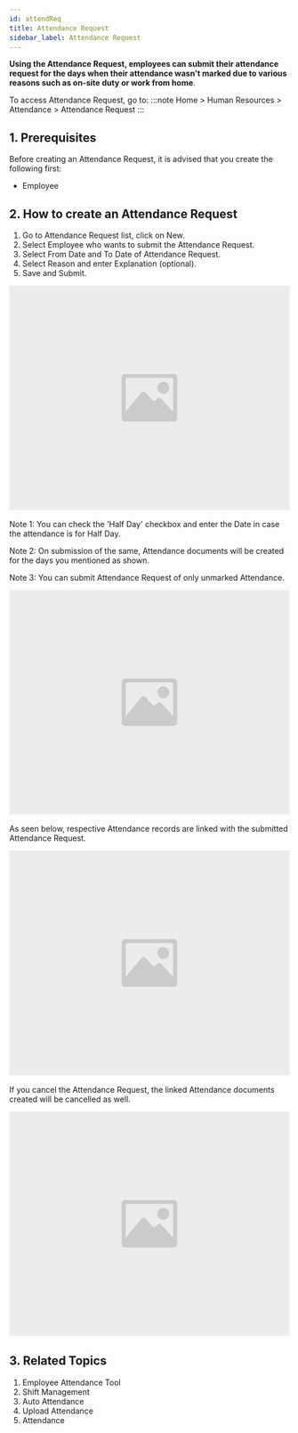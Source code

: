 ```yaml
---
id: attendReq
title: Attendance Request
sidebar_label: Attendance Request
---
```


**Using the Attendance Request, employees can submit their attendance request for the days when their attendance wasn't marked due to various reasons such as on-site duty or work from home**.

To access Attendance Request, go to:
:::note
Home > Human Resources > Attendance > Attendance Request
:::

## 1. Prerequisites

Before creating an Attendance Request, it is advised that you create the following first:

- Employee

## 2. How to create an Attendance Request

1. Go to Attendance Request list, click on New.
1. Select Employee who wants to submit the Attendance Request.
1. Select From Date and To Date of Attendance Request.
1. Select Reason and enter Explanation (optional).
1. Save and Submit.

![image](images/image.jpg)

Note 1: You can check the 'Half Day' checkbox and enter the Date in case the attendance is for Half Day.

Note 2: On submission of the same, Attendance documents will be created for the days you mentioned as shown.

Note 3: You can submit Attendance Request of only unmarked Attendance.

![image](images/image.jpg)

As seen below, respective Attendance records are linked with the submitted Attendance Request.

![image](images/image.jpg)

If you cancel the Attendance Request, the linked Attendance documents created will be cancelled as well.

![image](images/image.jpg)

## 3. Related Topics

1.  Employee Attendance Tool
1.  Shift Management
1.  Auto Attendance
1.  Upload Attendance
1.  Attendance
